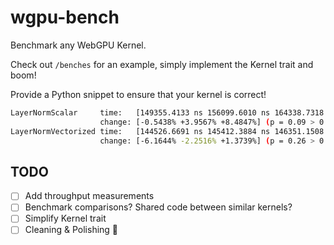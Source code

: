 # wgpu-bench

Benchmark any WebGPU Kernel.

Check out `/benches` for an example, simply implement the Kernel trait and boom!

Provide a Python snippet to ensure that your kernel is correct!

```bash
LayerNormScalar     time:   [149355.4133 ns 156099.6010 ns 164338.7318 ns]
                    change: [-0.5438% +3.9567% +8.4847%] (p = 0.09 > 0.05)
LayerNormVectorized time:   [144526.6691 ns 145412.3884 ns 146351.1508 ns]
                    change: [-6.1644% -2.2516% +1.3739%] (p = 0.26 > 0.05)
```

## TODO

- [ ] Add throughput measurements
- [ ] Benchmark comparisons? Shared code between similar kernels?
- [ ] Simplify Kernel trait
- [ ] Cleaning & Polishing 🧽

